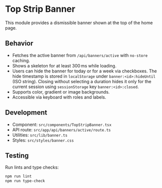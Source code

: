 # Top Strip Banner

This module provides a dismissible banner shown at the top of the home page.

## Behavior
- Fetches the active banner from `/api/banners/active` with `no-store` caching.
- Shows a skeleton for at least 300 ms while loading.
- Users can hide the banner for today or for a week via checkboxes. The hide timestamp is stored in `localStorage` under `banner:<id>:hideUntil` (ISO string). Closing without selecting a duration hides it only for the current session using `sessionStorage` key `banner:<id>:closed`.
- Supports color, gradient or image backgrounds.
- Accessible via keyboard with roles and labels.

## Development
- Component: `src/components/TopStripBanner.tsx`
- API route: `src/app/api/banners/active/route.ts`
- Utilities: `src/lib/banner.ts`
- Styles: `src/styles/banner.css`

## Testing
Run lints and type checks:

```bash
npm run lint
npm run type-check
```
